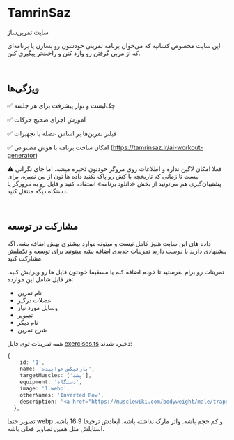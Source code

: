 

# TamrinSaz

سایت تمرین‌ساز

این سایت مخصوص کسانیه که می‌خوان برنامه تمرینی خودشون رو بسازن یا برنامه‌ای که از مربی گرفتن رو وارد کنن و راحت‌تر پیگیری کنن.

  <br>

## ویژگی‌ها
✅ چک‌لیست و نوار پیشرفت برای هر جلسه

✅ آموزش اجرای صحیح حرکات

✅ فیلتر تمرین‌ها بر اساس عضله یا تجهیزات

✅ امکان ساخت برنامه با هوش مصنوعی (https://tamrinsaz.ir/ai-workout-generator)


⚠️ فعلا امکان لاگین نداره و اطلاعات روی مروگر خودتون ذخیره میشه. اما جای نگرانی نیست تا زمانی که تاریخچه یا کش رو پاک نکنید داده ها تون از بین نمیره. برای پشتیبان‌گیری هم می‌تونید از بخش «دانلود برنامه» استفاده کنید و فایل‌ رو به مرورگر یا دستگاه دیگه منتقل کنید.

<br>

## مشارکت در توسعه
داده های این سایت هنوز کامل نیست و میتونه موارد بیشتری بهش اضافه بشه. اگه پیشنهادی دارید یا دوست دارید  تمرینات جدیدی اضافه بشه میتونید برای توسعه و تکملیش مشارکت کنید.

تمرینات رو برام بفرستید تا خودم اضافه کنم یا مسقیما خودتون فایل ها رو ویرایش کنید.
هر فایل شامل این موارده:
- نام تمرین
- عضلات درگیر
- وسایل مورد نیاز
- تصویر
- نام دیگر
- شرح تمرین

همه تمرینات توی فایل [exercises.ts](/rc/data/exercises.ts) ذخیره شدند:

```ts
{
    id: '1',
    name: 'بارفیکس خوابیده',
    targetMuscles: ['پشت'],
    equipment: 'دستگاه',
    image: '1.webp',
    otherNames: 'Inverted Row',
    description: '<a href="https://musclewiki.com/bodyweight/male/traps-middle/inverted-row/" target="_blank" rel="noopener noreferrer">MuscleWiki</a>'
  },
```

تصویر حتما webp و کم حجم باشه. واتر مارک نداشته باشه. ابعادش ترجیحا 16:9 باشه. استایلش مثل همین تصاویر فعلی باشه.